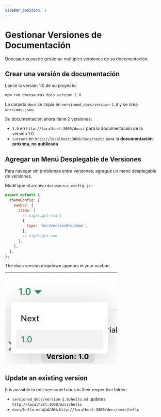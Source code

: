 ```yaml
---
sidebar_position: 1
---
```


# Gestionar Versiones de Documentación

Docusaurus puede gestionar múltiples versiones de su documentación.

## Crear una versión de documentación

Lance la versión 1.0 de su proyecto:

```bash
npm run docusaurus docs:version 1.0
```

La carpeta `docs` se copia en `versioned_docs/version-1.0` y se crea `versions.json`.

Su documentación ahora tiene 2 versiones:

- `1.0` en `http://localhost:3000/docs/` para la documentación de la versión 1.0
- `current` en `http://localhost:3000/docs/next/` para la **documentación próxima, no publicada**

## Agregar un Menú Desplegable de Versiones

Para navegar sin problemas entre versiones, agregue un menú desplegable de versiones.

Modifique el archivo `docusaurus.config.js`:

```js title="docusaurus.config.js"
export default {
  themeConfig: {
    navbar: {
      items: [
        // highlight-start
        {
          type: 'docsVersionDropdown',
        },
        // highlight-end
      ],
    },
  },
};
```

The docs version dropdown appears in your navbar:

![Docs Version Dropdown](./img/docsVersionDropdown.png)

## Update an existing version

It is possible to edit versioned docs in their respective folder:

- `versioned_docs/version-1.0/hello.md` updates `http://localhost:3000/docs/hello`
- `docs/hello.md` updates `http://localhost:3000/docs/next/hello`
